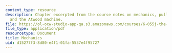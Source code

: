 ```yaml
---
content_type: resource
description: Chapter excerpted from the course notes on mechanics, pulley acceleration,
  and the Atwood machine.
file: https://ol-ocw-studio-app-qa.s3.amazonaws.com/courses/6-055j-the-art-of-approximation-in-science-and-engineering-spring-2008/d15277f38d80e4f101fa5537e4f95727_apr25b.pdf
file_type: application/pdf
resourcetype: Document
title: Mechanics
uid: d15277f3-8d80-e4f1-01fa-5537e4f95727
---
```


